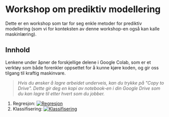# Workshop om prediktiv modellering

Dette er en workshop som tar for seg enkle metoder for prediktiv modellering (som vi for konteksten av denne workshop-en også kan kalle maskinlæring).

## Innhold

Lenkene under åpner de forskjellige delene i Google Colab, som er et verktøy som både forenkler oppsettet for å kunne kjøre koden, og gir oss tilgang til kraftig maskinvare. 

> *Hvis du ønsker å lagre arbeidet underveis, kan du trykke på "Copy to Drive". Dette gir deg en kopi av notebook-en i din Google Drive som du kan lagre til etter hvert som du jobber.*

1. Regresjon: [![Regresjon](https://colab.research.google.com/assets/colab-badge.svg)](https://colab.research.google.com/github/eivindlie/ml-workshop-2025/blob/master/notebooks/1-regression.ipynb)
2. Klassifisering: [![Klassifisering](https://colab.research.google.com/assets/colab-badge.svg)](https://colab.research.google.com/github/eivindlie/ml-workshop-2025/blob/master/notebooks/2-classification.ipynb)